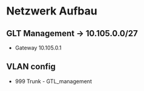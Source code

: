 # Netzwerk Aufbau

## GLT Management -> 10.105.0.0/27
+ Gateway 10.105.0.1


## VLAN config

+ 999 Trunk - GTL_management
